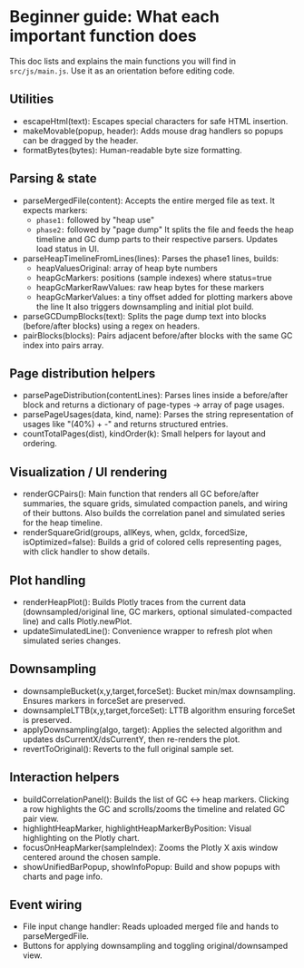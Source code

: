 # Beginner guide: What each important function does

This doc lists and explains the main functions you will find in `src/js/main.js`. Use it as an orientation before editing code.

## Utilities

- escapeHtml(text): Escapes special characters for safe HTML insertion.
- makeMovable(popup, header): Adds mouse drag handlers so popups can be dragged by the header.
- formatBytes(bytes): Human-readable byte size formatting.

## Parsing & state

- parseMergedFile(content): Accepts the entire merged file as text. It expects markers:
  - `phase1:` followed by "heap use"
  - `phase2:` followed by "page dump"
    It splits the file and feeds the heap timeline and GC dump parts to their respective parsers. Updates load status in UI.
- parseHeapTimelineFromLines(lines): Parses the phase1 lines, builds:
  - heapValuesOriginal: array of heap byte numbers
  - heapGcMarkers: positions (sample indexes) where status=true
  - heapGcMarkerRawValues: raw heap bytes for these markers
  - heapGcMarkerValues: a tiny offset added for plotting markers above the line
    It also triggers downsampling and initial plot build.
- parseGCDumpBlocks(text): Splits the page dump text into blocks (before/after blocks) using a regex on headers.
- pairBlocks(blocks): Pairs adjacent before/after blocks with the same GC index into pairs array.

## Page distribution helpers

- parsePageDistribution(contentLines): Parses lines inside a before/after block and returns a dictionary of page-types -> array of page usages.
- parsePageUsages(data, kind, name): Parses the string representation of usages like "(40%) + -" and returns structured entries.
- countTotalPages(dist), kindOrder(k): Small helpers for layout and ordering.

## Visualization / UI rendering

- renderGCPairs(): Main function that renders all GC before/after summaries, the square grids, simulated compaction panels, and wiring of their buttons. Also builds the correlation panel and simulated series for the heap timeline.
- renderSquareGrid(groups, allKeys, when, gcIdx, forcedSize, isOptimized=false): Builds a grid of colored cells representing pages, with click handler to show details.

## Plot handling

- renderHeapPlot(): Builds Plotly traces from the current data (downsampled/original line, GC markers, optional simulated-compacted line) and calls Plotly.newPlot.
- updateSimulatedLine(): Convenience wrapper to refresh plot when simulated series changes.

## Downsampling

- downsampleBucket(x,y,target,forceSet): Bucket min/max downsampling. Ensures markers in forceSet are preserved.
- downsampleLTTB(x,y,target,forceSet): LTTB algorithm ensuring forceSet is preserved.
- applyDownsampling(algo, target): Applies the selected algorithm and updates dsCurrentX/dsCurrentY, then re-renders the plot.
- revertToOriginal(): Reverts to the full original sample set.

## Interaction helpers

- buildCorrelationPanel(): Builds the list of GC ↔ heap markers. Clicking a row highlights the GC and scrolls/zooms the timeline and related GC pair view.
- highlightHeapMarker, highlightHeapMarkerByPosition: Visual highlighting on the Plotly chart.
- focusOnHeapMarker(sampleIndex): Zooms the Plotly X axis window centered around the chosen sample.
- showUnifiedBarPopup, showInfoPopup: Build and show popups with charts and page info.

## Event wiring

- File input change handler: Reads uploaded merged file and hands to parseMergedFile.
- Buttons for applying downsampling and toggling original/downsamped view.
